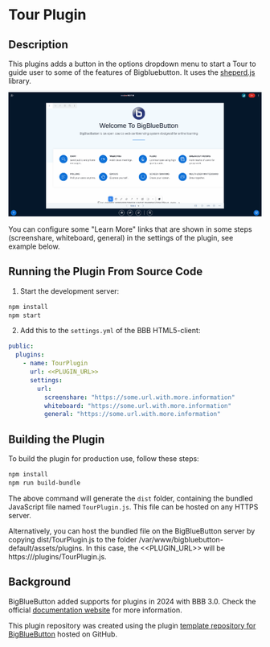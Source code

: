 # Tour Plugin

## Description

This plugins adds a button in the options dropdown menu to start a Tour to guide user to some of the features of Bigbluebutton. It uses the [sheperd.js](https://github.com/shepherd-pro/shepherd) library.

![Gif of plugin demo](./public/assets/plugin.gif)

You can configure some "Learn More" links that are shown in some steps (screenshare, whiteboard, general) in the settings of the plugin, see example below.

## Running the Plugin From Source Code

1. Start the development server:

```bash
npm install
npm start
```

2. Add this to the `settings.yml` of the BBB HTML5-client:
```yaml
public:
  plugins:
    - name: TourPlugin
      url: <<PLUGIN_URL>>
      settings:
        url:
          screenshare: "https://some.url.with.more.information"
          whiteboard: "https://some.url.with.more.information"
          general: "https://some.url.with.more.information"
```

## Building the Plugin

To build the plugin for production use, follow these steps:

```bash
npm install
npm run build-bundle
```

The above command will generate the `dist` folder, containing the bundled JavaScript file named `TourPlugin.js`. This file can be hosted on any HTTPS server.

Alternatively, you can host the bundled file on the BigBlueButton server by copying dist/TourPlugin.js to the folder /var/www/bigbluebutton-default/assets/plugins. In this case, the <<PLUGIN_URL>> will be https://<your-host>/plugins/TourPlugin.js.

## Background

BigBlueButton added supports for plugins in 2024 with BBB 3.0.
Check the official [documentation website](https://docs.bigbluebutton.org) for more information.

This plugin repository was created using the plugin [template repository for BigBlueButton](https://github.com/bigbluebutton/plugin-template) hosted on GitHub.
